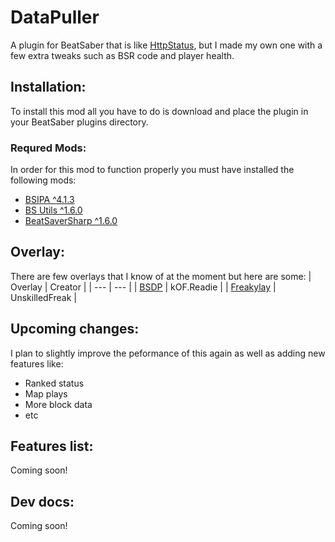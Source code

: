 # DataPuller
A plugin for BeatSaber that is like [HttpStatus](https://github.com/opl-/beatsaber-http-status), but I made my own one with a few extra tweaks such as BSR code and player health.  

## Installation:
To install this mod all you have to do is download and place the plugin in your BeatSaber plugins directory.
### Requred Mods:
In order for this mod to function properly you must have installed the following mods:
- [BSIPA ^4.1.3](https://github.com/bsmg/BeatSaber-IPA-Reloaded)
- [BS Utils ^1.6.0](https://github.com/Kylemc1413/Beat-Saber-Utils)
- [BeatSaverSharp ^1.6.0](https://github.com/lolPants/BeatSaverSharp)

## Overlay:
There are few overlays that I know of at the moment but here are some:
| Overlay | Creator |
| --- | --- |
| [BSDP](https://github.com/kOFReadie/BSDP-Overlay) | kOF.Readie |
| [Freakylay](https://github.com/UnskilledFreak/Freakylay) | UnskilledFreak |

## Upcoming changes:
I plan to slightly improve the peformance of this again as well as adding new features like:
- Ranked status
- Map plays
- More block data
- etc

## Features list:
Coming soon!

## Dev docs:
Coming soon!